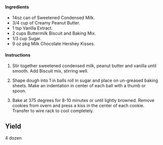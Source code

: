 #### Ingredients

- 14oz can of Sweetened Condensed Milk.
- 3/4 cup of Creamy Peanut Butter.
- 1 tsp Vanilla Extract.
- 2 cups Buttermilk Biscuit and Baking Mix.
- 1/3 cup Sugar.
- 9 oz pkg Milk Chocolate Hershey Kisses.

#### Instructions

1. Stir together sweetened condensed milk, peanut butter and vanilla until smooth.
Add Biscuit mix, stirring well.

2. Shape dough into 1 in balls roll in sugar and place on un-greased baking sheets.
Make an indentation in center of each ball with a thumb or spoon.

3. Bake at 375 degrees for 8-10 minutes or until lightly browned. Remove cookies from overn
and press a kiss in the center of each cookie. Transfer to wire rack to cool completely.

## Yield
4 dozen
